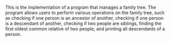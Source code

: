This is the implementation of a program that manages a family tree. The program allows users to perform various operations on the family tree, such as checking if one person is an ancestor of another, checking if one person is a descendant of another, checking if two people are siblings, finding the first oldest common relative of two people, and printing all descendants of a person. 
